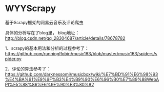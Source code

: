 # WYYScrapy
基于Scrapy框架的网易云音乐及评论爬虫

具体的分析写在了blog里，
blog地址：http://blog.csdn.net/qq_28304687/article/details/78678782

1、scrapy的基本用法和分析的过程参考了：
https://github.com/runningRobin/music163/blob/master/music163/spiders/spider.py

2、评论的算法参考了：
https://github.com/darknessomi/musicbox/wiki/%E7%BD%91%E6%98%93%E4%BA%91%E9%9F%B3%E4%B9%90%E6%96%B0%E7%89%88WebAPI%E5%88%86%E6%9E%90%E3%80%82
